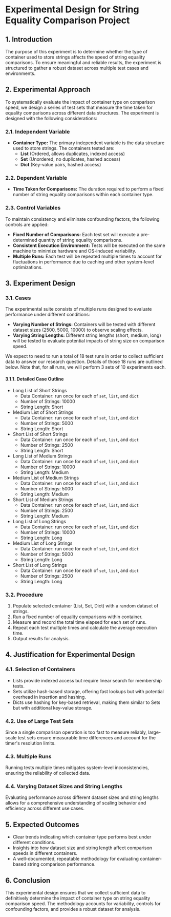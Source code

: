 # Experimental Design for String Equality Comparison Project

## 1. Introduction

The purpose of this experiment is to determine whether the type of container used to store strings affects the speed of string equality comparisons. To ensure meaningful and reliable results, the experiment is structured to gather a robust dataset across multiple test cases and environments.

## 2. Experimental Approach

To systematically evaluate the impact of container type on comparison speed, we design a series of test sets that measure the time taken for equality comparisons across different data structures. The experiment is designed with the following considerations:

### 2.1. Independent Variable

- **Container Type:** The primary independent variable is the data structure used to store strings. The containers tested are:
  - **List** (Ordered, allows duplicates, indexed access)
  - **Set** (Unordered, no duplicates, hashed access)
  - **Dict** (Key-value pairs, hashed access)

### 2.2. Dependent Variable

- **Time Taken for Comparisons:** The duration required to perform a fixed number of string equality comparisons within each container type.

### 2.3. Control Variables

To maintain consistency and eliminate confounding factors, the following controls are applied:

- **Fixed Number of Comparisons:** Each test set will execute a pre-determined quantity of string equality comparisons.
- **Consistent Execution Environment:** Tests will be executed on the same machine to minimize hardware and OS-induced variability.
- **Multiple Runs:** Each test will be repeated multiple times to account for fluctuations in performance due to caching and other system-level optimizations.

## 3. Experiment Design

### 3.1. Cases

The experimental suite consists of multiple runs designed to evaluate performance under different conditions:

- **Varying Number of Strings:** Containers will be tested with different dataset sizes (2500, 5000, 10000) to observe scaling effects.
- **Varying String Lengths:** Different string lengths (short, medium, long) will be tested to evaluate potential impacts of string size on comparison speed.

We expect to need to run a total of 18 test runs in order to collect sufficient data to answer our research question. Details of those 18 runs are outlined below. Note that, for all runs, we will perform 3 sets of 10 experiments each.

#### 3.1.1. Detailed Case Outline

- Long List of Short Strings
  - Data Container: run once for each of `set`, `list`, and `dict`
  - Number of Strings: 10000
  - String Length: Short
- Medium List of Short Strings
  - Data Container: run once for each of `set`, `list`, and `dict`
  - Number of Strings: 5000
  - String Length: Short
- Short List of Short Strings
  - Data Container: run once for each of `set`, `list`, and `dict`
  - Number of Strings: 2500
  - String Length: Short
- Long List of Medium Strings
  - Data Container: run once for each of `set`, `list`, and `dict`
  - Number of Strings: 10000
  - String Length: Medium
- Medium List of Medium Strings
  - Data Container: run once for each of `set`, `list`, and `dict`
  - Number of Strings: 5000
  - String Length: Medium
- Short List of Medium Strings
  - Data Container: run once for each of `set`, `list`, and `dict`
  - Number of Strings: 2500
  - String Length: Medium
- Long List of Long Strings
  - Data Container: run once for each of `set`, `list`, and `dict`
  - Number of Strings: 10000
  - String Length: Long
- Medium List of Long Strings
  - Data Container: run once for each of `set`, `list`, and `dict`
  - Number of Strings: 5000
  - String Length: Long
- Short List of Long Strings
  - Data Container: run once for each of `set`, `list`, and `dict`
  - Number of Strings: 2500
  - String Length: Long

### 3.2. Procedure

1. Populate selected container (List, Set, Dict) with a random dataset of strings.
2. Run a fixed number of equality comparisons within container.
3. Measure and record the total time elapsed for each set of runs.
4. Repeat each test multiple times and calculate the average execution time.
5. Output results for analysis.

## 4. Justification for Experimental Design

### 4.1. Selection of Containers

- Lists provide indexed access but require linear search for membership tests.
- Sets utilize hash-based storage, offering fast lookups but with potential overhead in insertion and hashing.
- Dicts use hashing for key-based retrieval, making them similar to Sets but with additional key-value storage.

### 4.2. Use of Large Test Sets

Since a single comparison operation is too fast to measure reliably, large-scale test sets ensure measurable time differences and account for the timer's resolution limits.

### 4.3. Multiple Runs

Running tests multiple times mitigates system-level inconsistencies, ensuring the reliability of collected data.

### 4.4. Varying Dataset Sizes and String Lengths

Evaluating performance across different dataset sizes and string lengths allows for a comprehensive understanding of scaling behavior and efficiency across different use cases.

## 5. Expected Outcomes

- Clear trends indicating which container type performs best under different conditions.
- Insights into how dataset size and string length affect comparison speeds in different containers.
- A well-documented, repeatable methodology for evaluating container-based string comparison performance.

## 6. Conclusion

This experimental design ensures that we collect sufficient data to definitively determine the impact of container type on string equality comparison speed. The methodology accounts for variability, controls for confounding factors, and provides a robust dataset for analysis.
